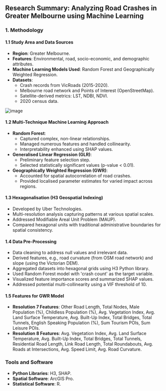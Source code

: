 ## Research Summary: Analyzing Road Crashes in Greater Melbourne using Machine Learning

### **1. Methodology**
#### **1.1 Study Area and Data Sources**
- **Region**: Greater Melbourne.
- **Features**: Environmental, road, socio-economic, and demographic attributes.
- **Machine Learning Models Used**: Random Forest and Geographically Weighted Regression.
- **Datasets**:
  - Crash records from VicRoads (2015-2020).
  - Melbourne road network and Points of Interest (OpenStreetMap).
  - Satellite-derived metrics: LST, NDBI, NDVI.
  - 2020 census data.

![image](https://github.com/chrisxj33/Capstone-Research/assets/53899548/97ccec76-043b-46e4-a836-03ea2e7a7ead)

#### **1.2 Multi-Technique Machine Learning Approach**
- **Random Forest**: 
  - Captured complex, non-linear relationships.
  - Managed numerous features and handled collinearity.
  - Interpretability enhanced using SHAP values.
- **Generalised Linear Regression (GLR)**:
  - Preliminary feature selection step.
  - Selected statistically significant values (p-value < 0.01).
- **Geographically Weighted Regression (GWR)**:
  - Accounted for spatial autocorrelation of road crashes.
  - Provided localised parameter estimates for varied impact across regions.

#### **1.3 Hexagonalisation (H3 Geospatial Indexing)**
- Developed by Uber Technologies.
- Multi-resolution analysis capturing patterns at various spatial scales.
- Addressed Modifiable Areal Unit Problem (MAUP).
- Compared hexagonal units with traditional administrative boundaries for spatial consistency.

#### **1.4 Data Pre-Processing**
- Data cleaning to address null values and irrelevant data.
- Derived features, e.g., road curvature (from OSM road network) and slope (using the Victorian DEM).
- Aggregated datasets into hexagonal grids using H3 Python library.
- Used Random Forest model with 'crash count' as the target variable.
- Visualized feature importance scores and summarized SHAP values.
- Addressed potential multi-collinearity using a VIF threshold of 10.

#### **1.5 Features for GWR Model**
- **Resolution 7 Features**: Other Road Length, Total Nodes, Male Population (%), Childless Population (%), Avg. Vegetation Index, Avg. Land Surface Temperature, Avg. Built-Up Index, Total Bridges, Total Tunnels, English Speaking Population (%), Sum Tourism POIs, Sum Leisure POIs.
- **Resolution 8 Features**: Avg. Vegetation Index, Avg. Land Surface Temperature, Avg. Built-Up Index, Total Bridges, Total Tunnels, Residential Road Length, Link Road Length, Total Roundabouts, Avg. Roads at Intersections, Avg. Speed Limit, Avg. Road Curvature.

### **Tools and Software**
- **Python Libraries**: H3, SHAP.
- **Spatial Software**: ArcGIS Pro.
- **Statistical Software**: R.
